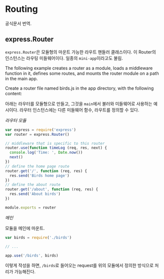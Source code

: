 # Routing

공식문서 번역. 

## express.Router

`express.Router`은 모듈형의 마운트 가능한 라우트 핸들러 클래스이다. 이 Router의 인스턴스는 라우팅 미들웨어이다. 일종의 `mini-app`이라고도 불림. 

The following example creates a router as a module, loads a middleware function in it, defines some routes, and mounts the router module on a path in the main app.

Create a router file named birds.js in the app directory, with the following content:

아래는 라우터를 모듈형으로 만들고, 그것을 `main`에서 불러와 미들웨어로 사용하는 예시이다. 라우터 인스턴스에는 다른 미들웨어 함수, 라우트를 정의할 수 있다.  

*라우터 모듈*

```javascript
var express = require('express')
var router = express.Router()

// middleware that is specific to this router
router.use(function timeLog (req, res, next) {
  console.log('Time: ', Date.now())
  next()
})
// define the home page route
router.get('/', function (req, res) {
  res.send('Birds home page')
})
// define the about route
router.get('/about', function (req, res) {
  res.send('About birds')
})

module.exports = router
```

*메인* 

모듈을 메인에 마운트. 

```javascript
var birds = require('./birds')

// ...

app.use('/birds', birds)
```

이렇게 작성을 하면, `/birds`로 들어오는 request를 위의 모듈에서 정의한 방식으로 처리가 가능해진다.  

